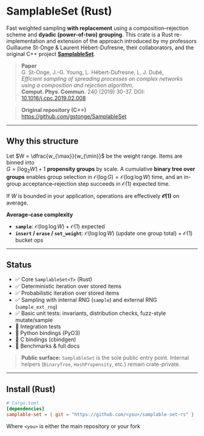 # SamplableSet (Rust)

Fast weighted sampling **with replacement** using a composition–rejection scheme and **dyadic (power-of-two) grouping**. This crate is a Rust re-implementation and extension of the approach introduced by my professors
Guillaume St-Onge & Laurent Hébert-Dufresne, their collaborators, and the original
C++ project **[SamplableSet](https://github.com/gstonge/SamplableSet)**.

> **Paper**  
> G. St-Onge, J.-G. Young, L. Hébert-Dufresne, L. J. Dubé,  
> *Efficient sampling of spreading processes on complex networks using a composition and rejection algorithm*,  
> **Comput. Phys. Commun.** 240 (2019) 30-37. DOI: [10.1016/j.cpc.2019.02.008](10.1016/j.cpc.2019.02.008)

> **Original repository (C++)**  
> https://github.com/gstonge/SamplableSet

---

## Why this structure

Let $W = \dfrac{w_{\max}}{w_{\min}}$ be the weight range. Items are binned into  
$G = \lceil \log_2 W \rceil + 1$ **propensity groups** by scale. A cumulative **binary tree over
groups** enables group selection in $\mathcal{O}(\log G) = \mathcal{O}(\log\log W)$ time, and
an in-group acceptance–rejection step succeeds in 
$\mathcal{O}(1)$ expected time.

If $W$ is bounded in your application, operations are effectively **$\mathcal{O}(1)$** on average.

**Average-case complexity**

- **`sample`**: $\mathcal{O}(\log\log W) + \mathcal{O}(1)$ expected  
- **`insert` / `erase` / `set_weight`**: $\mathcal{O}(\log\log W)$ (update one group total) + $\mathcal{O}(1)$
bucket ops

---

## Status

- ✅ Core `SamplableSet<T>` (Rust)
- ✅ Deterministic iteration over stored items
- ✅ Probabilistic iteration over stored items
- ✅ Sampling with internal RNG (`sample`) and external RNG (`sample_ext_rng`)
- ✅ Basic unit tests: invariants, distribution checks, fuzz-style mutate/sample
- 🚧 Integration tests
- 🚧 Python bindings (PyO3)
- 🚧 C bindings (cbindgen)
- 🚧 Benchmarks & full docs

> **Public surface:** `SamplableSet` is the sole public entry point. Internal helpers
> (`BinaryTree`, `HashPropensity`, etc.) remain crate-private.

---

## Install (Rust)

```toml
# Cargo.toml
[dependencies]
samplable-set = { git = "https://github.com/<you>/samplable-set-rs" }
```
Where `<you>` is either the main repository or your fork
